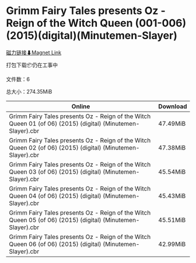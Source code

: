 # Grimm Fairy Tales presents Oz - Reign of the Witch Queen (001-006)(2015)(digital)(Minutemen-Slayer)

[磁力链接⬇Magnet Link](magnet:?xt=urn:btih:b5950442abe9470cf86ba93b4d54b853547acefc&dn=Grimm%20Fairy%20Tales%20presents%20Oz%20-%20Reign%20of%20the%20Witch%20Queen%20%28001-006%29%282015%29%28digital%29%28Minutemen-Slayer%29)

打包下载📦仍在工事中

文件数：6

总大小：274.35MiB

Online | Download
--- | ---
Grimm Fairy Tales presents Oz - Reign of the Witch Queen 01 (of 06) (2015) (digital) (Minutemen-Slayer).cbr | 47.49MiB
Grimm Fairy Tales presents Oz - Reign of the Witch Queen 02 (of 06) (2015) (digital) (Minutemen-Slayer).cbr | 47.38MiB
Grimm Fairy Tales presents Oz - Reign of the Witch Queen 03 (of 06) (2015) (digital) (Minutemen-Slayer).cbr | 45.54MiB
Grimm Fairy Tales presents Oz - Reign of the Witch Queen 04 (of 06) (2015) (digital) (Minutemen-Slayer).cbr | 45.43MiB
Grimm Fairy Tales presents Oz - Reign of the Witch Queen 05 (of 06) (2015) (digital) (Minutemen-Slayer).cbr | 45.51MiB
Grimm Fairy Tales presents Oz - Reign of the Witch Queen 06 (of 06) (2015) (digital) (Minutemen-Slayer).cbr | 42.99MiB